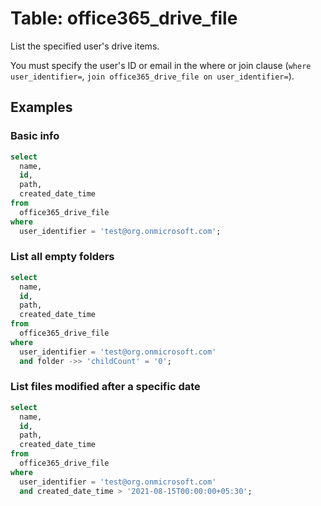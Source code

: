 # Table: office365_drive_file

List the specified user's drive items.

You must specify the user's ID or email in the where or join clause (`where user_identifier=`, `join office365_drive_file on user_identifier=`).

## Examples

### Basic info

```sql
select
  name,
  id,
  path,
  created_date_time
from
  office365_drive_file
where
  user_identifier = 'test@org.onmicrosoft.com';
```

### List all empty folders

```sql
select
  name,
  id,
  path,
  created_date_time
from
  office365_drive_file
where
  user_identifier = 'test@org.onmicrosoft.com'
  and folder ->> 'childCount' = '0';
```

### List files modified after a specific date

```sql
select
  name,
  id,
  path,
  created_date_time
from
  office365_drive_file
where
  user_identifier = 'test@org.onmicrosoft.com'
  and created_date_time > '2021-08-15T00:00:00+05:30';
```
